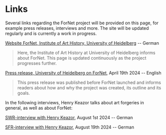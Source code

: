 # Links
Several links regarding the ForNet project will be provided on this page, for example press releases, interviews and more. The site will be updated regularly and is currently a work in progress.


[Website ForNet, Institute of Art History, University of Heidelberg](https://www.uni-heidelberg.de/fakultaeten/philosophie/zegk/iek/forschung/fornet.html) -- German
>Here, the Institute of Art History at University of Heidelberg informs about ForNet. This page is updated continuously as the project progresses further.

[Press release, University of Heidelberg on ForNet](https://www.uni-heidelberg.de/en/newsroom/research-project-how-experts-exposed-art-forgeries-in-the-early-20th-century), April 19th 2024 -- English
>This press release was published before ForNet launched and informs readers about how and why the project was created, its outline and its goals.

In the following interviews, Henry Keazor talks about art forgeries in general, as well as about ForNet:

[SWR-interview with Henry Keazor](https://www.swr.de/swrkultur/kunst-und-ausstellung/aus-skandalen-lernen-kunsthistoriker-erforscht-geschichte-von-kunstfaelschungen-100.html), August 1st 2024 -- German

[SFR-interview with Henry Keazor](https://www.srf.ch/kultur/kunst/forschung-zu-faelschungen-fake-dieser-mann-kennt-die-tricks-der-meisterfaelscher), August 19th 2024 -- German
